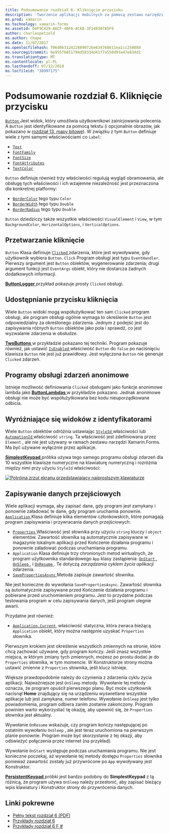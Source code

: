 ```yaml
---
title: Podsumowanie rozdział 6. Kliknięcie przycisku
description: 'Tworzenie aplikacji mobilnych za pomocą zestawu narzędzi Xamarin.Forms: Podsumowanie rozdział 6. Kliknięcie przycisku'
ms.prod: xamarin
ms.technology: xamarin-forms
ms.assetid: D4F9C429-A6CF-40FA-AC68-3F149307A5F9
author: charlespetzold
ms.author: chape
ms.date: 11/07/2017
ms.openlocfilehash: f06d0b312422889072be634768611ea1cc25088d
ms.sourcegitcommit: 6e955f6851794d58334d41f7a550d93a47e834d2
ms.translationtype: MT
ms.contentlocale: pl-PL
ms.lasthandoff: 07/12/2018
ms.locfileid: "38997175"
---
```

# <a name="summary-of-chapter-6-button-clicks"></a>Podsumowanie rozdział 6. Kliknięcie przycisku

[ `Button` ](xref:Xamarin.Forms.Button) Jest widok, który umożliwia użytkownikowi zainicjowania polecenia. A `Button` jest identyfikowane za pomocą tekstu (i opcjonalnie obrazów, jak pokazano w [rozdział 13, mapy bitowe](chapter13.md)). W związku z tym `Button` definiuje wiele z tymi samymi właściwościami co `Label`:

- [`Text`](xref:Xamarin.Forms.Button.Text)
- [`FontFamily`](xref:Xamarin.Forms.Button.FontFamily)
- [`FontSize`](xref:Xamarin.Forms.Button.FontSize)
- [`FontAttributes`](xref:Xamarin.Forms.Button.FontAttributes)
- [`TextColor`](xref:Xamarin.Forms.Button.TextColor)

`Button` definiuje również trzy właściwości regulują wygląd obramowania, ale obsługę tych właściwości i ich wzajemne niezależność jest przeznaczona dla konkretnej platformy:

- [`BorderColor`](xref:Xamarin.Forms.Button.BorderColor) tego typu `Color`
- [`BorderWidth`](xref:Xamarin.Forms.Button.BorderWidth) tego typu `Double`
- [`BorderRadius`](xref:Xamarin.Forms.Button.BorderRadius) tego typu `Double`

`Button` dziedziczy także wszystkie właściwości `VisualElement` i `View`, w tym `BackgroundColor`, `HorizontalOptions`, i `VerticalOptions`.

## <a name="processing-the-click"></a>Przetwarzanie kliknięcie

`Button` Klasa definiuje [ `Clicked` ](xref:Xamarin.Forms.Button.Clicked) zdarzenia, które jest wywoływane, gdy użytkownik wybiera `Button`. `Click` Program obsługi jest typu `EventHandler`. Pierwszy argument jest `Button` obiektów, wygenerowanie zdarzenia; drugi argument funkcji jest `EventArgs` obiekt, który nie dostarcza żadnych dodatkowych informacji.

[ **ButtonLogger** ](https://github.com/xamarin/xamarin-forms-book-samples/tree/master/Chapter06/ButtonLogger) przykład pokazuje prosty `Clicked` obsługi.

## <a name="sharing-button-clicks"></a>Udostępnianie przycisku kliknięcia

Wiele `Button` widoki mogą współużytkować ten sam `Clicked` program obsługi, ale program obsługi ogólnie wymaga to określenie `Button` jest odpowiedzialny za określonego zdarzenia. Jednym z podejść jest do zapisywania różnych `Button` obiektów jako pola i sprawdź, co jest wyzwalanie zdarzenia w obsłudze.

[ **TwoButtons** ](https://github.com/xamarin/xamarin-forms-book-samples/tree/master/Chapter06/TwoButtons) w przykładzie pokazano tej techniki. Program pokazuje również, jak ustawić [ `IsEnabled` ](xref:Xamarin.Forms.VisualElement.IsEnabled) właściwość `Button` do `false` po naciśnięciu klawisza `Button` nie jest już prawidłowy. Jest wyłączona `Button` nie generuje `Clicked` zdarzeń.

## <a name="anonymous-event-handlers"></a>Programy obsługi zdarzeń anonimowe

Istnieje możliwość definiowania `Clicked` obsługami jako funkcje anonimowe lambda jako [ **ButtonLambdas** ](https://github.com/xamarin/xamarin-forms-book-samples/tree/master/Chapter06/ButtonLambdas) w przykładzie pokazano. Jednak anonimowe obsługi nie może być współużytkowana bez kodu nieuporządkowane odbicia.

## <a name="distinguishing-views-with-ids"></a>Wyróżniające się widoków z identyfikatorami

Wiele `Button` obiektów odróżnia ustawiając [ `StyleId` ](xref:Xamarin.Forms.Element.StyleId) właściwości lub [ `AutomationId` ](xref:Xamarin.Forms.Element.AutomationId) właściwość `string`. Ta właściwość jest zdefiniowana przez `Element` , ale nie jest używany w ramach zestawu narzędzi Xamarin.Forms. Ma być używane wyłącznie przez aplikacje.

[ **SimplestKeypad** ](https://github.com/xamarin/xamarin-forms-book-samples/tree/master/Chapter06/SimplestKeypad) próbka używa tego samego programu obsługi zdarzeń dla 10 wszystkie klawisze numeryczne na klawiaturę numeryczną i rozróżnia między nimi przy użyciu `StyleId` właściwości:

[![Potrójna zrzut ekranu przedstawiający najprostszym klawiaturze](images/ch06fg04-small.png "Kalkulator")](images/ch06fg04-large.png#lightbox "Kalkulator")

## <a name="saving-transient-data"></a>Zapisywanie danych przejściowych

Wiele aplikacji wymaga, aby zapisać dane, gdy program jest zamykany i ponownie załadować te dane, gdy program uruchamia ponownie. [ `Application` ](xref:Xamarin.Forms.Application) Klasa definiuje kilka elementów członkowskich, które pomagają program zapisywania i przywracania danych przejściowych:

- [ `Properties` ](xref:Xamarin.Forms.Application.Properties) Właściwość jest słownika przy użyciu `string` kluczy i `object` elementów. Zawartość słownika są automatycznie zapisywane w magazynie lokalnym aplikacji przed Kończenie działania programu i ponownie załadować podczas uruchamiania programu.
- `Application` Klasa definiuje trzy chronionych metod wirtualnych, że program użytkownika standardowego `App` klasy zastąpienia: [ `OnStart` ](xref:Xamarin.Forms.Application.OnStart), [ `OnSleep` ](xref:Xamarin.Forms.Application.OnSleep), i [ `OnResume` ](xref:Xamarin.Forms.Application.OnResume). Te dotyczą *zarządzania cyklem życia aplikacji* zdarzenia.
- [ `SavePropertiesAsync` ](xref:Xamarin.Forms.Application.SavePropertiesAsync) Metoda zapisuje zawartość słownika.

Nie jest konieczne do wywołania `SavePropertiesAsync`. Zawartość słownika są automatycznie zapisywane przed Kończenie działania programu i pobierane przed uruchomieniem programu. Jest to przydatne podczas testowania program w celu zapisywania danych, jeśli program ulegnie awarii.

Przydatne jest również:

- [`Application.Current`](xref:Xamarin.Forms.Application.Current), właściwość statyczna, która zwraca bieżącą `Application` obiekt, który można następnie uzyskać `Properties` słownika.

Pierwszym krokiem jest określenie wszystkich zmiennych na stronie, które chcą zachować używane, gdy program kończy. Jeśli znasz wszystkie miejsca, w którym zmiany tych zmiennych, możesz po prostu dodać je do `Properties` słownika, w tym momencie. W Konstruktorze strony można ustawić zmienne z `Properties` słownika, jeśli klucz istnieje.

Większe prawdopodobnie należy do czynienia z zdarzenia cyklu życia aplikacji. Najważniejsze jest `OnSleep` metody. Wywołanie tej metody oznacza, że program opuścił pierwszego planu. Być może użytkownik nacisnął **Home** znajdujący się na urządzeniu wyświetlane wszystkie aplikacje lub jest zamykana, numer telefonu. Wywołanie `OnSleep` jest tylko powiadomienia, program odbiera zanim zostanie zakończony. Program powinien warto wykorzystać tę okazję, aby upewnić się, że `Properties` słownika jest aktualny.

Wywołanie `OnResume` wskazuje, czy program kończy następującej po ostatnim wywołaniu `OnSleep` , ale jest teraz uruchomiona na pierwszym planie ponownie. Program może być skorzystanie z tej okazji, aby odświeżyć połączenia przez internet (na przykład).

Wywołanie `OnStart` występuje podczas uruchamiania programu. Nie jest konieczne poczekaj, aż wywołanie tej metody dostępu `Properties` słownika ponieważ zawartość zostały już przywrócone po `App` wywoływany jest Konstruktor.

[ **PersistentKeypad** ](https://github.com/xamarin/xamarin-forms-book-samples/tree/master/Chapter06/PersistentKeypad) próbki jest bardzo podobny do **SimplestKeypad** z tą różnicą, że program używa `OnSleep` należy przesłonić, aby zapisać bieżący wpis klawiatury i Konstruktor strony do przywrócenia danych.



## <a name="related-links"></a>Linki pokrewne

- [Pełny tekst rozdział 6 (PDF)](https://download.xamarin.com/developer/xamarin-forms-book/XamarinFormsBook-Ch06-Apr2016.pdf)
- [Przykłady rozdział 6](https://github.com/xamarin/xamarin-forms-book-samples/tree/master/Chapter06)
- [Przykłady rozdział 6 F #](https://github.com/xamarin/xamarin-forms-book-samples/tree/master/Chapter06/FS)
